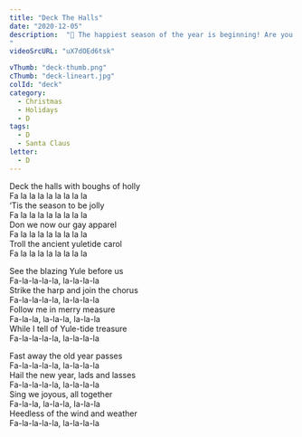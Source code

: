 ```yaml
---
title: "Deck The Halls"
date: "2020-12-05"
description:  "🎅 The happiest season of the year is beginning! Are you ready to celebrate Christmas? Sing with me! 🎄
"
videoSrcURL: "uX7dOEd6tsk"

vThumb: "deck-thumb.png"
cThumb: "deck-lineart.jpg"
colId: "deck"
category:
  - Christmas
  - Holidays
  - D
tags:
  - D
  - Santa Claus
letter:
  - D
---
```


<p>
Deck the halls with boughs of holly<br />
Fa la la la la la la la la<br />
‘Tis the season to be jolly<br />
Fa la la la la la la la la<br />
Don we now our gay apparel<br />
Fa la la la la la la la la<br />
Troll the ancient yuletide carol<br />
Fa la la la la la la la la</p>
<p>
See the blazing Yule before us<br />
Fa-la-la-la-la, la-la-la-la<br />
Strike the harp and join the chorus<br />
Fa-la-la-la-la, la-la-la-la<br />
Follow me in merry measure<br />
Fa-la-la, la-la-la, la-la-la<br />
While I tell of Yule-tide treasure<br />
Fa-la-la-la-la, la-la-la-la</p>
<p>
Fast away the old year passes<br />
Fa-la-la-la-la, la-la-la-la<br />
Hail the new year, lads and lasses<br />
Fa-la-la-la-la, la-la-la-la<br />
Sing we joyous, all together<br />
Fa-la-la, la-la-la, la-la-la<br />
Heedless of the wind and weather<br />
Fa-la-la-la-la, la-la-la-la
</p>
